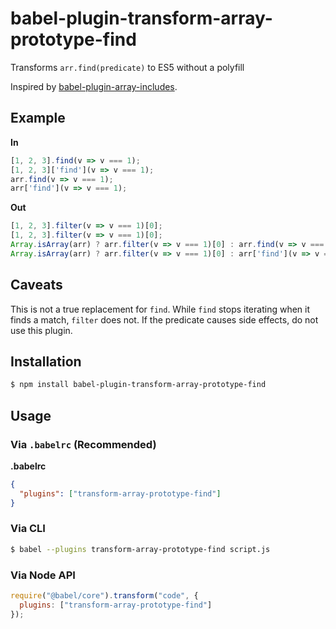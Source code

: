 # babel-plugin-transform-array-prototype-find

Transforms `arr.find(predicate)` to ES5 without a polyfill

Inspired by [babel-plugin-array-includes](https://github.com/stoeffel/babel-plugin-array-includes).

## Example

**In**

```javascript
[1, 2, 3].find(v => v === 1);
[1, 2, 3]['find'](v => v === 1);
arr.find(v => v === 1);
arr['find'](v => v === 1);
```

**Out**

```javascript
[1, 2, 3].filter(v => v === 1)[0];
[1, 2, 3].filter(v => v === 1)[0];
Array.isArray(arr) ? arr.filter(v => v === 1)[0] : arr.find(v => v === 1);
Array.isArray(arr) ? arr.filter(v => v === 1)[0] : arr['find'](v => v === 1);
```

## Caveats

This is not a true replacement for `find`.
While `find` stops iterating when it finds a match, `filter` does not.
If the predicate causes side effects, do not use this plugin.

## Installation

```sh
$ npm install babel-plugin-transform-array-prototype-find
```

## Usage

### Via `.babelrc` (Recommended)

**.babelrc**

```json
{
  "plugins": ["transform-array-prototype-find"]
}
```

### Via CLI

```sh
$ babel --plugins transform-array-prototype-find script.js
```

### Via Node API

```javascript
require("@babel/core").transform("code", {
  plugins: ["transform-array-prototype-find"]
});
```
